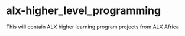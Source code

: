 # alx-higher_level_programming
This will contain ALX higher learning program projects from ALX Africa
